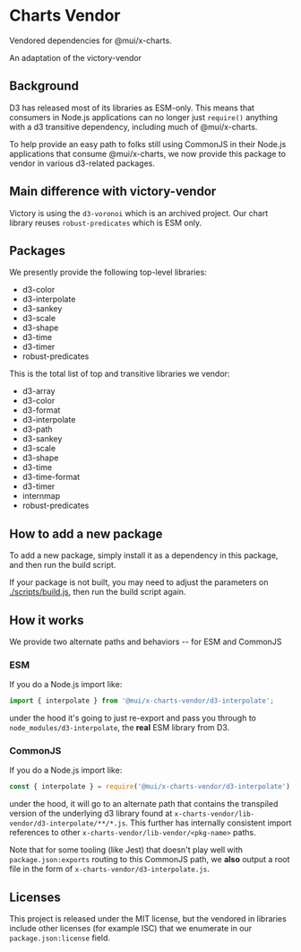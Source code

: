 # Charts Vendor

Vendored dependencies for @mui/x-charts.

An adaptation of the victory-vendor

## Background

D3 has released most of its libraries as ESM-only. This means that consumers in Node.js applications can no longer just `require()` anything with a d3 transitive dependency, including much of @mui/x-charts.

To help provide an easy path to folks still using CommonJS in their Node.js applications that consume @mui/x-charts, we now provide this package to vendor in various d3-related packages.

## Main difference with victory-vendor

Victory is using the `d3-voronoi` which is an archived project.
Our chart library reuses `robust-predicates` which is ESM only.

## Packages

We presently provide the following top-level libraries:

- d3-color
- d3-interpolate
- d3-sankey
- d3-scale
- d3-shape
- d3-time
- d3-timer
- robust-predicates

This is the total list of top and transitive libraries we vendor:

- d3-array
- d3-color
- d3-format
- d3-interpolate
- d3-path
- d3-sankey
- d3-scale
- d3-shape
- d3-time
- d3-time-format
- d3-timer
- internmap
- robust-predicates

## How to add a new package

To add a new package, simply install it as a dependency in this package, and then run the build script.

If your package is not built, you may need to adjust the parameters on [./scripts/build.js](./scripts/build.js), then run the build script again.

## How it works

We provide two alternate paths and behaviors -- for ESM and CommonJS

### ESM

If you do a Node.js import like:

```js
import { interpolate } from '@mui/x-charts-vendor/d3-interpolate';
```

under the hood it's going to just re-export and pass you through to `node_modules/d3-interpolate`, the **real** ESM library from D3.

### CommonJS

If you do a Node.js import like:

```js
const { interpolate } = require('@mui/x-charts-vendor/d3-interpolate');
```

under the hood, it will go to an alternate path that contains the transpiled version of the underlying d3 library found at `x-charts-vendor/lib-vendor/d3-interpolate/**/*.js`.
This further has internally consistent import references to other `x-charts-vendor/lib-vendor/<pkg-name>` paths.

Note that for some tooling (like Jest) that doesn't play well with `package.json:exports` routing to this CommonJS path, we **also** output a root file in the form of `x-charts-vendor/d3-interpolate.js`.

## Licenses

This project is released under the MIT license, but the vendored in libraries include other licenses (for example ISC) that we enumerate in our `package.json:license` field.
